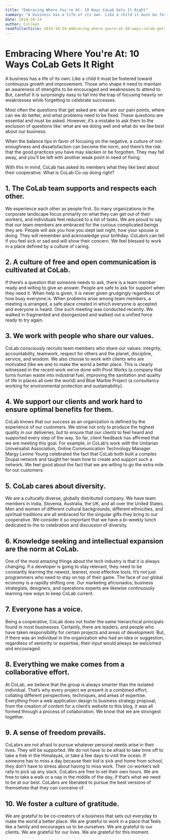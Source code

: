 ```yaml
---
title: "Embracing Where You're At: 10 Ways CoLab Gets It Right"
summary: "A business has a life of its own. Like a child it must be fostered toward continuous growth and improvement. Those who shape it need to maintain an awareness of strengths to be encouraged and weaknesses to attend to. But, careful! It is surprisingly easy to fall into the trap of focusing heavily on weaknesses while forgetting to celebrate successes."
date: 2014-10-24
author: Colleen
readfullarticle: 2014-10-24-embracing-where-youre-at-10-ways-colab-gets-it-right
---
```


# Embracing Where You're At: 10 Ways CoLab Gets It Right

A business has a life of its own. Like a child it must be fostered toward continuous growth and improvement. Those who shape it need to maintain an awareness of strengths to be encouraged and weaknesses to attend to. But, careful! It is surprisingly easy to fall into the trap of focusing heavily on weaknesses while forgetting to celebrate successes.

Most often the questions that get asked are: what are our pain points, where can we do better, and what problems need to be fixed. These questions are essential and must be asked. However, it’s a mistake to ask them to the exclusion of questions like: what are we doing well and what do we like best about our business.

When the balance tips in favor of focusing on the negative, a culture of not-enoughness and dissatisfaction can become the norm, and there’s the risk that the good practices you have may slacken or be forgotten. They may fall away, and you’ll be left with another weak point in need of fixing.

With this in mind, CoLab has asked its members what they like best about their cooperative. What is CoLab Co-op doing right?

<h2 class="h1">1. The CoLab team supports and respects each other.</h2>

We experience each other as people first. So many organizations in the corporate landscape focus primarily on what they can get out of their workers, and individuals feel reduced to a list of tasks. We are proud to say that our team members are embraced for the curious complicated beings they are. People will ask you how you slept last night, how your spouse is doing. They will remember and acknowledge your birthday. CoLabrs can tell if you feel sick or sad and will show their concern. We feel blessed to work in a place defined by a culture of caring.

<h2 class="h1">2. A culture of free and open communication is cultivated at CoLab.</h2>

If there’s a question that someone needs to ask, there is a team member ready and willing to give an answer. People are safe to ask for support when they need it. When help is given, it is never given grudgingly regardless of how busy everyone is. When problems arise among team members, a meeting is arranged, a safe place created in which everyone is accepted and everyone is heard. One such meeting was conducted recently. We walked in fragmented and disorganized and walked out a unified force ready to try again.

<h2 class="h1">3. We work with people who share our values.</h2>

CoLab consciously recruits team members who share our values: integrity, accountability, teamwork, respect for others and the planet, discipline, service, and wisdom. We also choose to work with clients who are motivated (like we are) to make the world a better place. This is clearly witnessed in the recent work we’ve done with Pivot Works (a company that turns human waste into industrial fuel, improving the sanitation and quality of life in places all over the world) and Blue Marble Project (a consultancy working for environmental protection and sustainability).

<h2 class="h1">4. We support our clients and work hard to ensure optimal benefits for them.</h2>

CoLab knows that our success as an organization is defined by the experience of our customers. We strive not only to produce the highest quality in our deliveries, but to ensure that our clients to feel heard and supported every step of the way. So far, client feedback has affirmed that we are meeting this goal. For example, in CoLab’s work with the Unitarian Universalist Association, Online Communication Technology Manager Margy Levine Young celebrated the fact that CoLab both built a complex Drupal network and taught her team how to create and support such a network. We feel good about the fact that we are willing to go the extra mile for our customers.

<h2 class="h1">5. CoLab cares about diversity.</h2>

We are a culturally diverse, globally distributed company. We have team members in India, Slovenia, Australia, the UK, and all over the United States. Men and women of different cultural backgrounds, different ethnicities, and spiritual traditions are all embraced for the singular gifts they bring to our cooperative. We consider it so important that we have a bi-weekly lunch dedicated to the to celebration and discussion of diversity.

<h2 class="h1">6. Knowledge seeking and intellectual expansion are the norm at CoLab.</h2>

One of the most amazing things about the tech industry is that it is always changing. If a developer is going to stay relevant, they need to be constantly learning the newest, leanest, most effective tools. It’s not just programmers who need to stay on top of their game. The face of our global economy is a rapidly shifting one. Our marketing aficionados, business strategists, designers, and operations experts are likewise continuously learning new ways to keep CoLab current.

<h2 class="h1">7. Everyone has a voice.</h2>

Being a cooperative, CoLab does not foster the same hierarchical principals found in most businesses. Certainly, there are leaders, and people who have taken responsibility for certain projects and areas of development. But, if there was an individual in the organization who had an idea or suggestion, regardless of seniority or expertise, their input would always be welcomed and encouraged.

<h2 class="h1">8. Everything we make comes from a collaborative effort.</h2>

At CoLab, we believe that the group is always smarter than the isolated individual. That’s why every project we present is a combined effort, collating different perspectives, techniques, and areas of expertise. Everything from a web application design to business strategy proposal, from the creation of content for a client’s website to this blog, it was all formed through a process of collaboration. We know that we are strongest together.

<h2 class="h1">9. A sense of freedom prevails.</h2>

CoLabrs are not afraid to pursue whatever personal needs arise in their lives. They will be supported. We do not have to be afraid to take time off to take a trek in the Himalayas, or take a few days to visit the ocean. If someone has to miss a day because their kid is sick and home from school, they don’t have to stress about having to miss work. Their co-workers will rally to pick up any slack. CoLabrs are free to set their own hours. We are free to take a walk or a nap in the middle of the day, if that’s what we need to be at our best. CoLabrs are liberated to pursue the best versions of themselves that they can conceive of.

<h2 class="h1">10. We foster a culture of gratitude.</h2>

We are grateful to be co-creators of a business that sets out everyday to make the world a better place. We are grateful to work in a place that feels like a family and encourages us to be ourselves. We are grateful to our clients. We are grateful for our lives. We are grateful for this moment.
